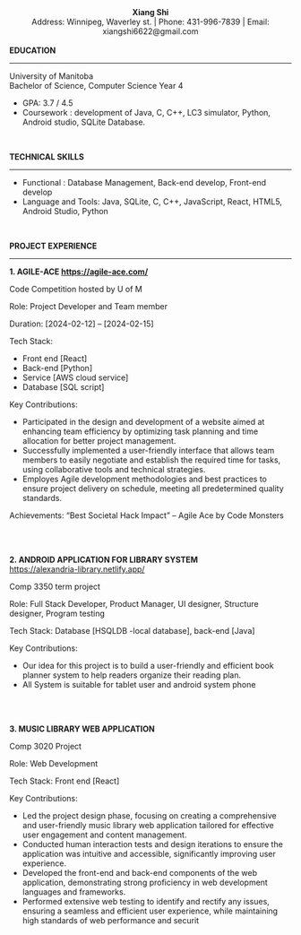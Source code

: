 <center><strong>Xiang Shi</strong></center>
<center>Address: Winnipeg, Waverley st. | Phone: 431-996-7839 | Email: xiangshi6622@gmail.com</center>
<br>
<strong>EDUCATION</strong>

***

University of Manitoba <br />
Bachelor of Science, Computer Science Year 4
- GPA: 3.7 / 4.5 <br />
- Coursework : development of Java, C, C++, LC3 simulator, Python, Android studio, SQLite Database. 


<br>

<strong>TECHNICAL SKILLS</strong>
***
- Functional : Database Management, Back-end develop, Front-end develop
- Language and Tools: Java, SQLite, C, C++, JavaScript, React, HTML5, Android Studio, Python


<br>

<strong>PROJECT EXPERIENCE</strong>
***

<strong>1. AGILE-ACE  https://agile-ace.com/ </strong>

Code Competition hosted by U of M 

Role: Project Developer and Team member

Duration: [2024-02-12] – [2024-02-15]

Tech Stack:
- Front end [React]
- Back-end [Python]
- Service [AWS cloud service]
- Database [SQL script]

Key Contributions: 
- Participated in the design and development of a 
website aimed at enhancing team efficiency by 
optimizing task planning and time allocation for 
better project management.
- Successfully implemented a user-friendly 
interface that allows team members to easily 
negotiate and establish the required time for 
tasks, using collaborative tools and technical 
strategies.
- Employes Agile development methodologies 
and best practices to ensure project delivery on 
schedule, meeting all predetermined quality 
standards.

Achievements:
“Best Societal Hack Impact” – Agile Ace by Code 
Monsters

<br>
<br>

<strong>2. ANDROID APPLICATION FOR LIBRARY SYSTEM </strong> <br />
https://alexandria-library.netlify.app/

Comp 3350 term project

Role: Full Stack Developer, Product Manager, UI designer, 
Structure designer, Program testing

Tech Stack: Database [HSQLDB -local database], back-end [Java]

Key Contributions:
- Our idea for this project is to build a user-friendly and 
efficient book planner system to help readers organize their 
reading plan.
- All System is suitable for tablet user and android system 
phone

<br>
<br>

<strong> 3. MUSIC LIBRARY WEB APPLICATION</strong>

Comp 3020 Project

Role: Web Development

Tech Stack: Front end [React]

Key Contributions:
- Led the project design phase, focusing on 
creating a comprehensive and user-friendly music 
library web application tailored for effective user 
engagement and content management.
- Conducted human interaction tests and design 
iterations to ensure the application was intuitive 
and accessible, significantly improving user 
experience.
- Developed the front-end and back-end 
components of the web application, 
demonstrating strong proficiency in web 
development languages and frameworks.
- Performed extensive web testing to identify and 
rectify any issues, ensuring a seamless and 
efficient user experience, while maintaining high 
standards of web performance and securit

